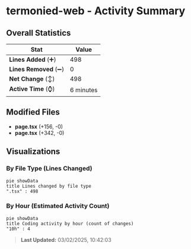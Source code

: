 # termonied-web - Activity Summary 

## Overall Statistics

| Stat                   | Value                                                             |
| ---------------------- | ----------------------------------------------------------------- |
| **Lines Added** (➕)   | 498                                          |
| **Lines Removed** (➖) | 0                                        |
| **Net Change** (↕)    | 498                |
| **Active Time** (⌚)   | 6 minutes |


## Modified Files
- **page.tsx** (+156, -0)
- **page.tsx** (+342, -0)

## Visualizations

### By File Type (Lines Changed)

```mermaid
pie showData
title Lines changed by file type
".tsx" : 498
```

### By Hour (Estimated Activity Count)

```mermaid
pie showData
title Coding activity by hour (count of changes)
"10h" : 4
```


> **Last Updated:** 03/02/2025, 10:42:03